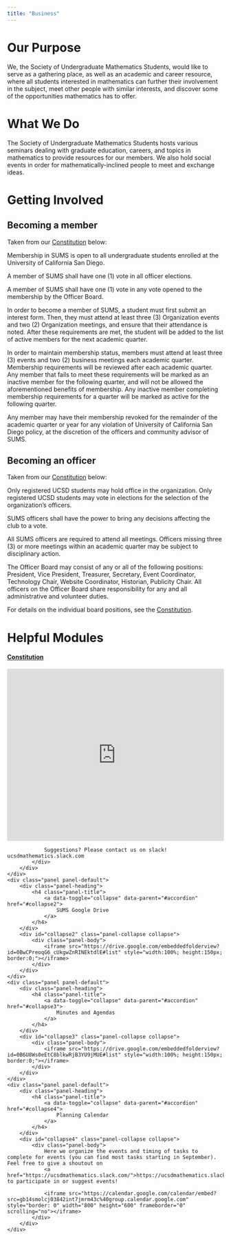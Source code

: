 ```yaml
---
title: "Business"
---
```


# Our Purpose
We, the Society of Undergraduate Mathematics Students, would like to serve as a gathering place, as well as an academic and career resource, where all students interested in mathematics can further their involvement in the subject, meet other people with similar interests, and discover some of the opportunities mathematics has to offer.

# What We Do
The Society of Undergraduate Mathematics Students hosts various seminars dealing with graduate education, careers, and topics in mathematics to provide resources for our members. We also hold social events in order for mathematically-inclined people to meet and exchange ideas.

# <a name="get-involved"></a>Getting Involved

## <a name="become-member"></a>Becoming a member
<!--

PSA: this file is super hacky, it embeds an accordian via markdown and uses
inline js for a bunch of links and stuff.

TODO: Add proper Hakyll generation logic to avoid all of this and convert nice
markdown into the correct output.

-->
<script>
function goToConstitution() {
  console.log("in gotoonstitution");
  event.preventDefault();
  document.location.href = "#constitution";
  $('#collapse1.collapse')
    .one('shown.bs.collapse', function() {
      document.location.href = "#constitution";
    })
    .collapse('show');
}
</script>
Taken from our
<a href="#constitution" onclick="goToConstitution()">Constitution</a>
below:

Membership in SUMS is open to all undergraduate students enrolled at the University of California San Diego.

A member of SUMS shall have one (1) vote in all officer elections.

A member of SUMS shall have one (1) vote in any vote opened to the membership by the Officer Board.

In order to become a member of SUMS, a student must first submit an interest form. Then, they must attend at least three (3) Organization events and two (2) Organization meetings, and ensure that their attendance is noted. After these requirements are met, the student will be added to the list of active members for the next academic quarter.

In order to maintain membership status, members must attend at least three (3) events and two (2) business meetings each academic quarter. Membership requirements will be reviewed after each academic quarter. Any member that fails to meet these requirements will be marked as an inactive member for the following quarter, and will not be allowed the aforementioned benefits of membership. Any inactive member completing membership requirements for a quarter will be marked as active for the following quarter.

Any member may have their membership revoked for the remainder of the academic quarter or year for any violation of University of California San Diego policy, at the discretion of the officers and community advisor of SUMS.

## <a name="become-officer"></a>Becoming an officer
Taken from our
<a href="#constitution" onclick="goToConstitution()">Constitution</a>
below:

Only registered UCSD students may hold office in the organization. Only
registered UCSD students may vote in elections for the selection of the
organization’s officers.

SUMS officers shall have the power to bring any decisions affecting the club to
a vote.

All SUMS officers are required to attend all meetings. Officers missing three
(3) or more meetings within an academic quarter may be subject to disciplinary
action.

The Officer Board may consist of any or all of the following positions:
President, Vice President, Treasurer, Secretary, Event Coordinator, Technology
Chair, Website Coordinator, Historian, Publicity Chair. All officers on the
Officer Board share responsibility for any and all administrative and volunteer
duties.

For details on the individual board positions, see the
<a href="#constitution" onclick="goToConstitution()">Constitution</a>.

# Helpful Modules
<div class="panel-group" id="accordion">
    <div class="panel panel-default">
        <div class="panel-heading">
            <h4 class="panel-title">
                <a data-toggle="collapse" data-parent="#accordion" href="#collapse1">
                    Constitution
                </a>
            </h4>
        </div>
        <div id="collapse1" class="panel-collapse collapse">
            <div class="panel-body" id="constitution">
                <iframe src="https://docs.google.com/document/d/e/2PACX-1vTvyFo_Nix5wt5QOc-QxA4N2CTUNh99CxXCCMdL1gsaFnjWgG0Kl6dJYc4IuDhJZI6ynDwue0CAQqkY/pub?embedded=true" style="width:100%; height:400px; border:0;"></iframe>

                Suggestions? Please contact us on slack! ucsdmathematics.slack.com
            </div>
        </div>
    </div>
    <div class="panel panel-default">
        <div class="panel-heading">
            <h4 class="panel-title">
                <a data-toggle="collapse" data-parent="#accordion" href="#collapse2">
                    SUMS Google Drive
                </a>
            </h4>
        </div>
        <div id="collapse2" class="panel-collapse collapse">
            <div class="panel-body">
                <iframe src="https://drive.google.com/embeddedfolderview?id=0BwCPreoqG6_cUkgwZnRINEktdlE#list" style="width:100%; height:150px; border:0;"></iframe>
            </div>
        </div>
    </div>
    <div class="panel panel-default">
        <div class="panel-heading">
            <h4 class="panel-title">
                <a data-toggle="collapse" data-parent="#accordion" href="#collapse3">
                    Minutes and Agendas
                </a>
            </h4>
        </div>
        <div id="collapse3" class="panel-collapse collapse">
            <div class="panel-body">
                <iframe src="https://drive.google.com/embeddedfolderview?id=0B6U8Ws0eEtC8blkwRjB3YU9jMUE#list" style="width:100%; height:150px; border:0;"></iframe>
            </div>
        </div>
    </div>
    <div class="panel panel-default">
        <div class="panel-heading">
            <h4 class="panel-title">
                <a data-toggle="collapse" data-parent="#accordion" href="#collapse4">
                    Planning Calendar
                </a>
            </h4>
        </div>
        <div id="collapse4" class="panel-collapse collapse">
            <div class="panel-body">
                Here we organize the events and timing of tasks to complete for events (you can find most tasks starting in September). Feel free to give a shoutout on
                <a href="https://ucsdmathematics.slack.com/">https://ucsdmathematics.slack.com/</a> to participate in or suggest events!

                <iframe src="https://calendar.google.com/calendar/embed?src=gb14smolcj03842int7jmrm43c%40group.calendar.google.com" style="border: 0" width="800" height="600" frameborder="0" scrolling="no"></iframe>
            </div>
        </div>
    </div>
</div>

<br><br><br><br><br><br><br><br>
